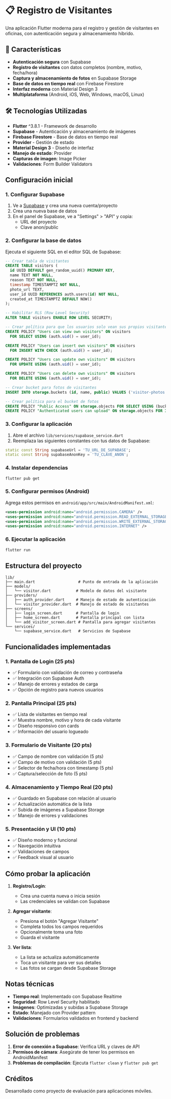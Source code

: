 # 📋 Registro de Visitantes

Una aplicación Flutter moderna para el registro y gestión de visitantes en oficinas, con autenticación segura y almacenamiento híbrido.

## 🚀 Características

- **Autenticación segura** con Supabase
- **Registro de visitantes** con datos completos (nombre, motivo, fecha/hora)
- **Captura y almacenamiento de fotos** en Supabase Storage
- **Base de datos en tiempo real** con Firebase Firestore
- **Interfaz moderna** con Material Design 3
- **Multiplataforma** (Android, iOS, Web, Windows, macOS, Linux)

## 🛠️ Tecnologías Utilizadas

- **Flutter** ^3.8.1 - Framework de desarrollo
- **Supabase** - Autenticación y almacenamiento de imágenes
- **Firebase Firestore** - Base de datos en tiempo real
- **Provider** - Gestión de estado
- **Material Design 3** - Diseño de interfaz
- **Manejo de estado**: Provider
- **Capturas de imagen**: Image Picker
- **Validaciones**: Form Builder Validators

## Configuración inicial

### 1. Configurar Supabase

1. Ve a [Supabase](https://supabase.com) y crea una nueva cuenta/proyecto
2. Crea una nueva base de datos
3. En el panel de Supabase, ve a "Settings" > "API" y copia:
   - URL del proyecto
   - Clave anon/public

### 2. Configurar la base de datos

Ejecuta el siguiente SQL en el editor SQL de Supabase:

```sql
-- Crear tabla de visitantes
CREATE TABLE visitors (
  id UUID DEFAULT gen_random_uuid() PRIMARY KEY,
  name TEXT NOT NULL,
  reason TEXT NOT NULL,
  timestamp TIMESTAMPTZ NOT NULL,
  photo_url TEXT,
  user_id UUID REFERENCES auth.users(id) NOT NULL,
  created_at TIMESTAMPTZ DEFAULT NOW()
);

-- Habilitar RLS (Row Level Security)
ALTER TABLE visitors ENABLE ROW LEVEL SECURITY;

-- Crear política para que los usuarios solo vean sus propios visitantes
CREATE POLICY "Users can view own visitors" ON visitors
  FOR SELECT USING (auth.uid() = user_id);

CREATE POLICY "Users can insert own visitors" ON visitors
  FOR INSERT WITH CHECK (auth.uid() = user_id);

CREATE POLICY "Users can update own visitors" ON visitors
  FOR UPDATE USING (auth.uid() = user_id);

CREATE POLICY "Users can delete own visitors" ON visitors
  FOR DELETE USING (auth.uid() = user_id);

-- Crear bucket para fotos de visitantes
INSERT INTO storage.buckets (id, name, public) VALUES ('visitor-photos', 'visitor-photos', true);

-- Crear política para el bucket de fotos
CREATE POLICY "Public Access" ON storage.objects FOR SELECT USING (bucket_id = 'visitor-photos');
CREATE POLICY "Authenticated users can upload" ON storage.objects FOR INSERT WITH CHECK (bucket_id = 'visitor-photos' AND auth.role() = 'authenticated');
```

### 3. Configurar la aplicación

1. Abre el archivo `lib/services/supabase_service.dart`
2. Reemplaza las siguientes constantes con tus datos de Supabase:

```dart
static const String supabaseUrl = 'TU_URL_DE_SUPABASE';
static const String supabaseAnonKey = 'TU_CLAVE_ANON';
```

### 4. Instalar dependencias

```bash
flutter pub get
```

### 5. Configurar permisos (Android)

Agrega estos permisos en `android/app/src/main/AndroidManifest.xml`:

```xml
<uses-permission android:name="android.permission.CAMERA" />
<uses-permission android:name="android.permission.READ_EXTERNAL_STORAGE" />
<uses-permission android:name="android.permission.WRITE_EXTERNAL_STORAGE" />
<uses-permission android:name="android.permission.INTERNET" />
```

### 6. Ejecutar la aplicación

```bash
flutter run
```

## Estructura del proyecto

```
lib/
├── main.dart                   # Punto de entrada de la aplicación
├── models/
│   └── visitor.dart           # Modelo de datos del visitante
├── providers/
│   ├── auth_provider.dart     # Manejo de estado de autenticación
│   └── visitor_provider.dart  # Manejo de estado de visitantes
├── screens/
│   ├── login_screen.dart      # Pantalla de login
│   ├── home_screen.dart       # Pantalla principal con lista
│   └── add_visitor_screen.dart # Pantalla para agregar visitantes
└── services/
    └── supabase_service.dart   # Servicios de Supabase
```

## Funcionalidades implementadas

### 1. Pantalla de Login (25 pts)
- ✅ Formulario con validación de correo y contraseña
- ✅ Integración con Supabase Auth
- ✅ Manejo de errores y estados de carga
- ✅ Opción de registro para nuevos usuarios

### 2. Pantalla Principal (25 pts)
- ✅ Lista de visitantes en tiempo real
- ✅ Muestra nombre, motivo y hora de cada visitante
- ✅ Diseño responsivo con cards
- ✅ Información del usuario logueado

### 3. Formulario de Visitante (20 pts)
- ✅ Campo de nombre con validación (5 pts)
- ✅ Campo de motivo con validación (5 pts)
- ✅ Selector de fecha/hora con timestamp (5 pts)
- ✅ Captura/selección de foto (5 pts)

### 4. Almacenamiento y Tiempo Real (20 pts)
- ✅ Guardado en Supabase con relación al usuario
- ✅ Actualización automática de la lista
- ✅ Subida de imágenes a Supabase Storage
- ✅ Manejo de errores y validaciones

### 5. Presentación y UI (10 pts)
- ✅ Diseño moderno y funcional
- ✅ Navegación intuitiva
- ✅ Validaciones de campos
- ✅ Feedback visual al usuario

## Cómo probar la aplicación

1. **Registro/Login**: 
   - Crea una cuenta nueva o inicia sesión
   - Las credenciales se validan con Supabase

2. **Agregar visitante**:
   - Presiona el botón "Agregar Visitante"
   - Completa todos los campos requeridos
   - Opcionalmente toma una foto
   - Guarda el visitante

3. **Ver lista**:
   - La lista se actualiza automáticamente
   - Toca un visitante para ver sus detalles
   - Las fotos se cargan desde Supabase Storage

## Notas técnicas

- **Tiempo real**: Implementado con Supabase Realtime
- **Seguridad**: Row Level Security habilitado
- **Imágenes**: Optimizadas y subidas a Supabase Storage
- **Estado**: Manejado con Provider pattern
- **Validaciones**: Formularios validados en frontend y backend

## Solución de problemas

1. **Error de conexión a Supabase**: Verifica URL y claves de API
2. **Permisos de cámara**: Asegúrate de tener los permisos en AndroidManifest
3. **Problemas de compilación**: Ejecuta `flutter clean` y `flutter pub get`

## Créditos

Desarrollado como proyecto de evaluación para aplicaciones móviles.
